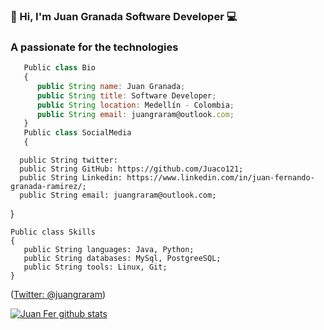 ###  👋 Hi, I'm Juan Granada Software Developer 💻
<h3>A passionate for the technologies</h3>

```js
   Public class Bio
   {
      public String name: Juan Granada;
      public String title: Software Developer;
      public String location: Medellín - Colombia;
      public String email: juangraram@outlook.com;
   }
   Public class SocialMedia
   {
   ```
      public String twitter: 
      public String GitHub: https://github.com/Juaco121;
      public String Linkedin: https://www.linkedin.com/in/juan-fernando-granada-ramirez/;
      public String email: juangraram@outlook.com;
   }
   ```
   Public class Skills
   {
      public String languages: Java, Python;
      public String databases: MySql, PostgreeSQL;
      public String tools: Linux, Git;
   }
```
([Twitter: @juangraram](https://twitter.com/JuanGraRam))

[![Juan Fer github stats](https://github-readme-stats.vercel.app/api?username=juaco121&show_icons=true&theme=merko&hide=["contribs","issues"])](https://github.com/juaco121)



